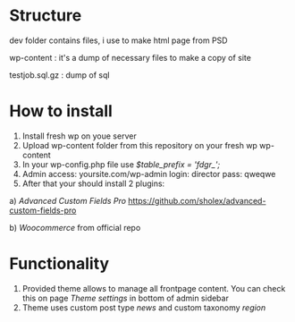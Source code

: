 # Structure
dev folder contains files, i use to make html page from PSD

wp-content : it's a dump of necessary files to make a copy of site

testjob.sql.gz : dump of sql


# How to install
1. Install fresh wp on youe server 
2. Upload wp-content folder from this repository on your fresh wp wp-content
3. In your wp-config.php file use  *$table_prefix  = 'fdgr_';*
4. Admin access:
yoursite.com/wp-admin
login: director
pass: qweqwe
5. After that your should install 2 plugins:

a) *Advanced Custom Fields Pro* https://github.com/sholex/advanced-custom-fields-pro

b) *Woocommerce* from official repo

# Functionality
1. Provided theme allows to manage all frontpage content.
You can check this on page _Theme settings_ in bottom of admin sidebar
2. Theme uses custom post type *news* and custom taxonomy *region*

